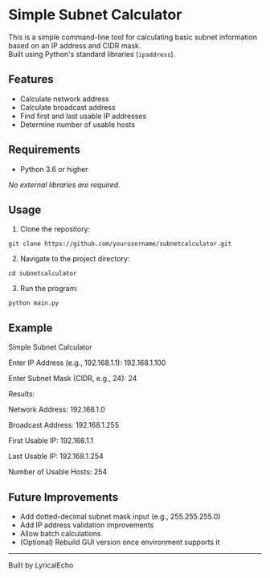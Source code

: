 # Simple Subnet Calculator

This is a simple command-line tool for calculating basic subnet information based on an IP address and CIDR mask.  
Built using Python's standard libraries (`ipaddress`).

## Features
- Calculate network address
- Calculate broadcast address
- Find first and last usable IP addresses
- Determine number of usable hosts

## Requirements
- Python 3.6 or higher

_No external libraries are required._

## Usage
1. Clone the repository:
```
git clone https://github.com/yourusername/subnetcalculator.git
```
2. Navigate to the project directory:
```
cd subnetcalculator
```
3. Run the program:
```
python main.py
```
## Example

Simple Subnet Calculator


Enter IP Address (e.g., 192.168.1.1): 192.168.1.100

Enter Subnet Mask (CIDR, e.g., 24): 24


Results:

Network Address: 192.168.1.0

Broadcast Address: 192.168.1.255

First Usable IP: 192.168.1.1

Last Usable IP: 192.168.1.254

Number of Usable Hosts: 254


## Future Improvements

- Add dotted-decimal subnet mask input (e.g., 255.255.255.0)
- Add IP address validation improvements
- Allow batch calculations
- (Optional) Rebuild GUI version once environment supports it

---

Built by LyricalEcho

